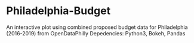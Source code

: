 # Philadelphia-Budget
An interactive plot using combined proposed budget data for Philadelphia (2016-2019) from OpenDataPhilly
Depedencies: Python3, Bokeh, Pandas
